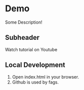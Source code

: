 # Demo 

Some Description!

## Subheader 

Watch tutorial on Youtube

## Local Development

1. Open index.html in your browser.
2. Github is used by fags.